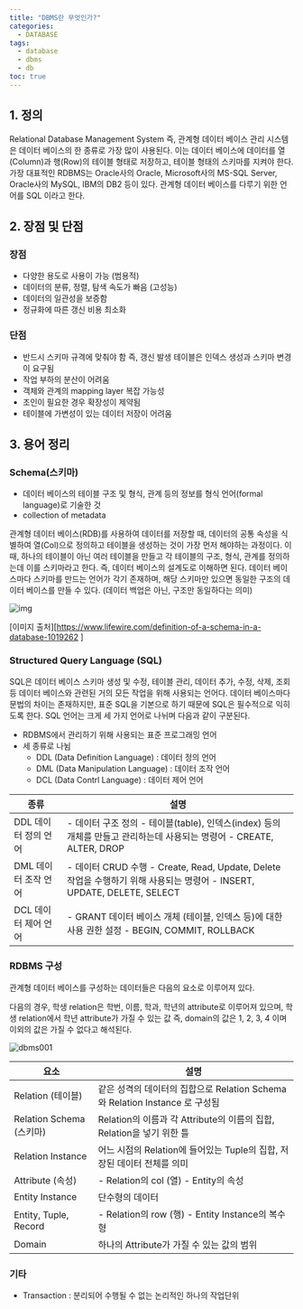 ```yaml
---
title: "DBMS란 무엇인가?"
categories: 
  - DATABASE
tags:
  - database
  - dbms
  - db
toc: true
---
```


## 1. 정의

Relational Database Management System 즉, 관계형 데이터 베이스 관리 시스템은 데이터 베이스의 한 종류로 가장 많이 사용된다. 이는 데이터 베이스에 데이터를 열(Column)과 행(Row)의 테이블 형태로 저장하고, 테이블 형태의 스키마를 지켜야 한다. 가장 대표적인 RDBMS는 Oracle사의 Oracle, Microsoft사의 MS-SQL Server, Oracle사의 MySQL, IBM의 DB2 등이 있다. 관계형 데이터 베이스를 다루기 위한 언어를 SQL 이라고 한다. 



## 2. 장점 및 단점

### 장점

- 다양한 용도로 사용이 가능 (범용적)
- 데이터의 분류, 정렬, 탐색 속도가 빠음 (고성능)
- 데이터의 일관성을 보증함
- 정규화에 따른 갱신 비용 최소화



### 단점 

- 반드시 스키마 규격에 맞춰야 함 즉, 갱신 발생 테이블은 인덱스 생성과 스키마 변경이 요구됨
- 작업 부하의 분산이 어려움
- 객체와 관계의 mapping layer 복잡 가능성
- 조인이 필요한 경우 확장성이 제약됨
- 테이블에 가변성이 있는 데이터 저장이 어려움



## 3. 용어 정리

### Schema(스키마)

- 데이터 베이스의 테이블 구조 및 형식, 관계 등의 정보를 형식 언어(formal language)로 기술한 것
- collection of metadata

관계형 데이터 베이스(RDB)를 사용하여 데이터를 저장할 때, 데이터의 공통 속성을 식별하여 열(Col)으로 정의하고 테이블을 생성하는 것이 가장 먼저 해야하는 과정이다. 이 때, 하나의 테이블이 아닌 여러 테이블을 만들고 각 테이블의 구조, 형식, 관계를 정의하는데 이를 스키마라고 한다. 즉, 데이터 베이스의 설계도로 이해하면 된다. 데이터 베이스마다 스키마를 만드는 언어가 각기 존재하며, 해당 스키마만 있으면 동일한 구조의 데이터 베이스를 만들 수 있다. (데이터 백업은 아닌, 구조만 동일하다는 의미) 

![img](https://gblobscdn.gitbook.com/assets%2F-MBIKloVOH4F4OwqBXu_%2F-MCA32jAIWiyKzQtFl9v%2F-MCA3I0NXb7H8lxG6eFL%2Fimage.png?alt=media&token=8e91cc6f-2221-4767-8c7a-b799ede6d6a5)

[이미지 출처][https://www.lifewire.com/definition-of-a-schema-in-a-database-1019262 ]

### Structured Query Language (SQL)

SQL은 데이터 베이스 스키마 생성 및 수정, 테이블 관리, 데이터 추가, 수정, 삭제, 조회 등 데이터 베이스와 관련된 거의 모든 작업을 위해 사용되는 언어다. 데이터 베이스마다 문법의 차이는 존재하지만, 표준 SQL을 기본으로 하기 때문에 SQL은 필수적으로 익히도록 한다. SQL 언어는 크게 세 가지 언어로 나뉘며 다음과 같이 구분된다. 

- RDBMS에서 관리하기 위해 사용되는 표준 프로그래밍 언어
- 세 종류로 나뉨
  - DDL (Data Definition Language) : 데이터 정의 언어
  - DML (Data Manipulation Language) : 데이터 조작 언어
  - DCL (Data Contrl Language) : 데이터 제어 언어

| 종류                 | 설명                                                         |
| -------------------- | ------------------------------------------------------------ |
| DDL 데이터 정의 언어 | - 데이터 구조 정의 - 테이블(table), 인덱스(index) 등의 개체를 만들고 관리하는데 사용되는 명령어 - CREATE, ALTER, DROP |
| DML 데이터 조작 언어 | - 데이터 CRUD 수행 - Create, Read, Update, Delete 작업을 수행하기 위해 사용되는 명령어 - INSERT, UPDATE, DELETE, SELECT |
| DCL 데이터 제어 언어 | - GRANT 데이터 베이스 개체 (테이블, 인덱스 등)에 대한 사용 권한 설정 - BEGIN, COMMIT, ROLLBACK |



### RDBMS 구성

관계형 데이터 베이스를 구성하는 데이터들은 다음의 요소로 이루어져 있다. 

다음의 경우, 학생 relation은 학번, 이름, 학과, 학년의 attribute로 이루어져 있으며, 학생 relation에서 학년 attribute가 가질 수 있는 값 즉, domain의 값은 1, 2, 3, 4 이며 이외의 값은 가질 수 없다고 해석된다. 

![dbms001](https://user-images.githubusercontent.com/58674365/94327848-b6a53f80-ffe8-11ea-8b40-c63a613855e9.png) 

| 요소                     | 설명                                                         |
| ------------------------ | ------------------------------------------------------------ |
| Relation (테이블)        | 같은 성격의 데이터의 집합으로 Relation Schema 와 Relation Instance 로 구성됨 |
| Relation Schema (스키마) | Relation의 이름과 각 Attribute의 이름의 집합, Relation을 넣기 위한 틀 |
| Relation Instance        | 어느 시점의 Relation에 들어있는 Tuple의 집합, 저장된 데이터 전체를 의미 |
| Attribute (속성)         | - Relation의 col (열) - Entity의 속성                        |
| Entity Instance          | 단수형의 데이터                                              |
| Entity, Tuple, Record    | - Relation의 row (행) - Entity Instance의 복수형             |
| Domain                   | 하나의 Attribute가 가질 수 있는 값의 범위                    |



### 기타

- Transaction : 분리되어 수행될 수 없는 논리적인 하나의 작업단위